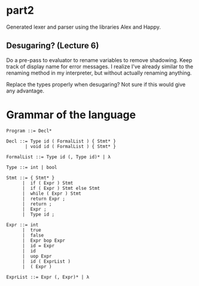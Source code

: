 # part2

Generated lexer and parser using the libraries Alex and Happy.


## Desugaring? (Lecture 6)
Do a pre-pass to evaluator to rename variables to remove shadowing.
Keep track of display name for error messages.
I realize I've already similar to the renaming method in my interpreter, but without actually renaming anything.

Replace the types properly when desugaring? Not sure if this would give any advantage.


# Grammar of the language
```
Program ::= Decl*

Decl ::= Type id ( FormalList ) { Stmt* }
       | void id ( FormalList ) { Stmt* }

FormalList ::= Type id (, Type id)* | λ

Type ::= int | bool

Stmt ::= { Stmt* }
      |  if ( Expr ) Stmt
      |  if ( Expr ) Stmt else Stmt
      |  while ( Expr ) Stmt
      |  return Expr ;
      |  return ;
      |  Expr ;
      |  Type id ;

Expr ::= int
      |  true
      |  false
      |  Expr bop Expr
      |  id = Expr
      |  id
      |  uop Expr
      |  id ( ExprList )
      |  ( Expr )

ExprList ::= Expr (, Expr)* | λ
```

